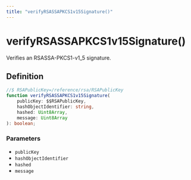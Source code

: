 ```yaml
---
title: "verifyRSASSAPKCS1v15Signature()"
---
```


# verifyRSASSAPKCS1v15Signature()

Verifies an RSASSA-PKCS1-v1_5 signature.

## Definition

```ts
//$ RSAPublicKey=/reference/rsa/RSAPublicKey
function verifyRSASSAPKCS1v15Signature(
	publicKey: $$RSAPublicKey,
	hashObjectIdentifier: string,
	hashed: Uint8Array,
	message: Uint8Array
): boolean;
```

### Parameters

- `publicKey`
- `hashObjectIdentifier`
- `hashed`
- `message`
